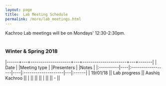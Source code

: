 ```yaml
---
layout: page
title:  Lab Meeting Schedule
permalink: /more/lab_meetings.html
---
```


Kachroo Lab meetings will be on Mondays' 12:30-2:30pm.
<br><br>

### Winter & Spring 2018

|------+---+--------------------+---+----------------------+---+-------|
| Date      |             |Meeting type        |            |Presenters |                   |Notes      |
|:----------|----|:------------------|----|:--------------------|---|:------|
| 19/01/18           ||      Lab progress               || Aashiq Kachroo       ||
|   ||  || ||
|   ||  || - ||

